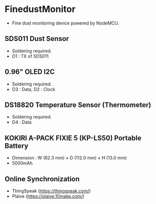 # FinedustMonitor
* Fine dust monitoring device powered by NodeMCU. 

## SDS011 Dust Sensor
* Soldering required.
* D1 : TX of SDS011

## 0.96" OLED I2C
* Soldering required.
* D3 : Data, D2 : Clock

## DS18820 Temperature Sensor (Thermometer)
* Soldering required.
* D4 : Data

## KOKIRI A-PACK FIXIE 5 (KP-LS50) Portable Battery
* Dimension : W (62.3 mm) × D (112.0 mm) × H (13.0 mm) 
* 5000mAh

## Online Synchronization
* ThingSpeak (https://thingspeak.com/)
* Plaive (https://plaive.10make.com/)
